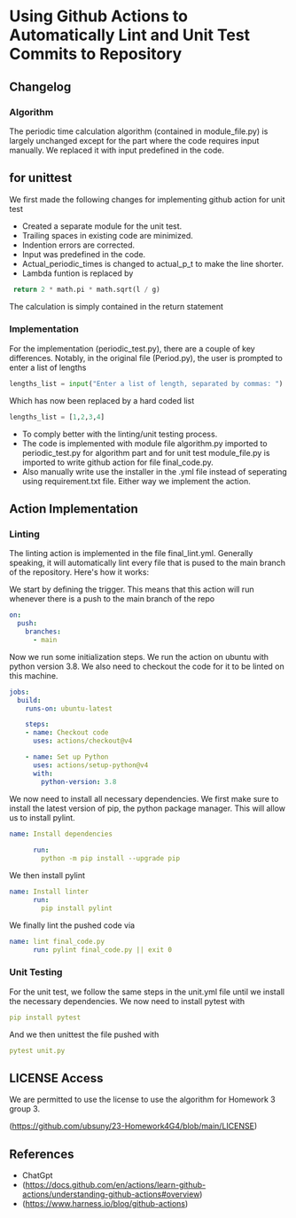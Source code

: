 # Using Github Actions to Automatically Lint and Unit Test Commits to Repository

## Changelog

### Algorithm
The periodic time calculation algorithm (contained in module_file.py) is largely unchanged except for the part where the code requires input manually. We replaced it with input predefined in the code.
## for unittest
We first made the following changes for implementing github action for unit test
- Created a separate module for the unit test.
- Trailing spaces in existing code are minimized.
- Indention errors are corrected.
- Input was predefined in the code.
- Actual_periodic_times is changed to actual_p_t to make the line shorter.
-  Lambda funtion is replaced by 
```Python
 return 2 * math.pi * math.sqrt(l / g)
```
The calculation is simply contained in the return statement


### Implementation

For the implementation (periodic_test.py), there are a couple of key differences. Notably, in the original file (Period.py), the user is prompted to enter a list of lengths
```Python
lengths_list = input("Enter a list of length, separated by commas: ")
```
Which has now been replaced by a hard coded list
```Python
lengths_list = [1,2,3,4]
```
- To comply better with the linting/unit testing process.
- The code is implemented with module file algorithm.py imported to periodic_test.py for algorithm part and for unit 
  test module_file.py is imported to write github action for file final_code.py.
- Also  manually write use the installer in the .yml file instead of seperating using requirement.txt file. Either way we implement the action.
## Action Implementation
### Linting

The linting action is implemented in the file final_lint.yml. Generally speaking, it will automatically lint every file that is pused to the main branch of the repository. Here's how it works:


We start by defining the trigger. This means that this action will run whenever there is a push to the main branch of the repo
``` YAML
on:
  push:
    branches:
      - main
```

Now we run some initialization steps. We run the action on ubuntu with python version 3.8. We also need to checkout the code for it to be linted on this machine.
```YAML
jobs:
  build:
    runs-on: ubuntu-latest

    steps:
    - name: Checkout code
      uses: actions/checkout@v4

    - name: Set up Python
      uses: actions/setup-python@v4
      with:
        python-version: 3.8
```

We now need to install all necessary dependencies. We first make sure to install the latest version of pip, the python package manager. This will allow us to install pylint.
```YAML
name: Install dependencies
      
      run:
        python -m pip install --upgrade pip
```

We then install pylint
```YAML
name: Install linter
      run:
        pip install pylint
```

We finally lint the pushed code via
```YAML
name: lint final_code.py
      run: pylint final_code.py || exit 0
```

### Unit Testing

For the unit test, we follow the same steps in the unit.yml file until we install the necessary dependencies. We now need to install pytest with 
```YAML
pip install pytest
```
And we then unittest the file pushed with
```YAML
pytest unit.py

```
## LICENSE Access
We are permitted to use the license to use the algorithm for Homework 3 group 3.

(https://github.com/ubsuny/23-Homework4G4/blob/main/LICENSE)
## References
- ChatGpt
- (https://docs.github.com/en/actions/learn-github-actions/understanding-github-actions#overview)
- (https://www.harness.io/blog/github-actions)
 


